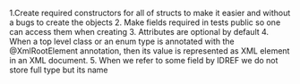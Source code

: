 1.Create required constructors for all of structs to make it easier  and without a bugs to  create the objects 
2. Make fields required in tests public so one can access them when creating
3. Attributes are optional by default 
4. When a top level class or an enum type is annotated with the @XmlRootElement annotation, then its value is represented as XML element in an XML document. 
5. When we refer to some field by IDREF we do not store full type but its name 
